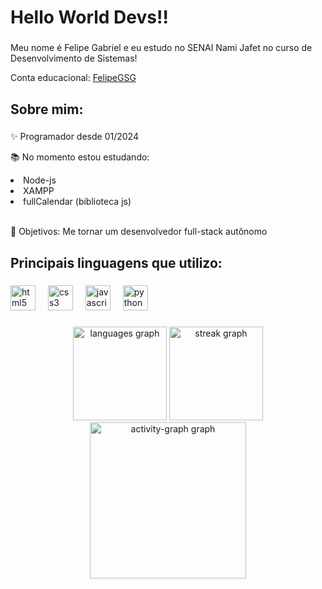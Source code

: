 <h1 align="left">Hello World Devs!!</h1>

###

<p align="left">Meu nome é Felipe Gabriel e eu estudo no SENAI Nami Jafet no curso de Desenvolvimento de Sistemas!</p>
Conta educacional: <a href="https://github.com/FelipeGSG">FelipeGSG</a>

<h2 align="left">Sobre mim:</h2>

###

<p align="left">✨ Programador desde 01/2024</p>
<p>📚 No momento estou estudando:</p>
  <li>Node-js</li>
  <li>XAMPP</li>
  <li>fullCalendar (biblioteca js)</li>
  <br>
<p>🎯 Objetivos: Me tornar um desenvolvedor full-stack autônomo </p>

###

<h2 align="left">Principais linguagens que utilizo:</h2>

###

<div align="left">
  <img src="https://cdn.jsdelivr.net/gh/devicons/devicon/icons/html5/html5-original.svg" height="40" alt="html5 logo"  />
  <img width="12" />
  <img src="https://cdn.jsdelivr.net/gh/devicons/devicon/icons/css3/css3-original.svg" height="40" alt="css3 logo"  />
  <img width="12" />
  <img src="https://cdn.jsdelivr.net/gh/devicons/devicon/icons/javascript/javascript-original.svg" height="40" alt="javascript logo"  />
  <img width="12" />
  <img src="https://cdn.jsdelivr.net/gh/devicons/devicon/icons/python/python-original.svg" height="40" alt="python logo"  />
</div>

###

<div align="center">
  <img src="https://github-readme-stats.vercel.app/api/top-langs?username=Felipe-Gabriel-Souza-Goncalves&locale=en&hide_title=false&layout=compact&card_width=320&langs_count=5&theme=dracula&hide_border=false&order=2" height="150" alt="languages graph"  />
  <img src="https://streak-stats.demolab.com?user=Felipe-Gabriel-Souza-Goncalves&locale=en&mode=daily&theme=dracula&hide_border=false&border_radius=5&order=3" height="150" alt="streak graph"  />
  <img src="https://github-readme-activity-graph.vercel.app/graph?username=Felipe-Gabriel-Souza-Goncalves&radius=16&theme=react&area=true&order=5&hide_border=true&hide_title=true" height="250" alt="activity-graph graph"  />
</div>

###
<!--
**Felipe-Gabriel-Souza-Goncalves/Felipe-Gabriel-Souza-Goncalves** is a ✨ _special_ ✨ repository because its `README.md` (this file) appears on your GitHub profile.

Here are some ideas to get you started:

- 🔭 I’m currently working on ...
- 🌱 I’m currently learning ...
- 👯 I’m looking to collaborate on ...
- 🤔 I’m looking for help with ...
- 💬 Ask me about ...
- 📫 How to reach me: ...
- 😄 Pronouns: ...
- ⚡ Fun fact: ...
-->
